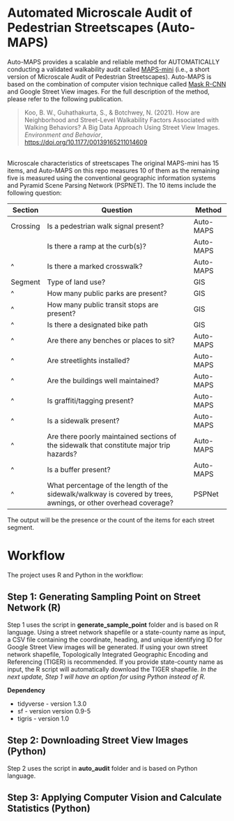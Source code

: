 # Automated Microscale Audit of Pedestrian Streetscapes (Auto-MAPS)

Auto-MAPS provides a scalable and reliable method for AUTOMATICALLY conducting a validated walkability audit called [MAPS-mini](https://drjimsallis.org/measure_maps.html#MAPSMINI) (i.e., a short version of Microscale Audit of Pedestrian Streetscapes). Auto-MAPS is based on the combination of computer vision technique called [Mask R-CNN](https://github.com/matterport/Mask_RCNN) and Google Street View images. For the full description of the method, please refer to the following publication.

> Koo, B. W., Guhathakurta, S., & Botchwey, N. (2021). How are Neighborhood and Street-Level Walkability Factors Associated with Walking Behaviors? A Big Data Approach Using Street View Images. *Environment and Behavior*, https://doi.org/10.1177/00139165211014609

<br>
Microscale characteristics of streetscapes
The original MAPS-mini has 15 items, and Auto-MAPS on this repo measures 10 of them as the remaining five is measured using the conventional geographic information systems and Pyramid Scene Parsing Network (PSPNET). The 10 items include the following question:

| Section | Question                             | Method
| ------- | ------------------------------------ | ------
| Crossing| Is a pedestrian walk signal present? | Auto-MAPS 
|         | Is there a ramp at the curb(s)?      | Auto-MAPS 
|     ^   | Is there a marked crosswalk?         | Auto-MAPS 
| Segment | Type of land use? | GIS
|     ^   | How many public parks are present? | GIS
|     ^   | How many public transit stops are present? | GIS
|     ^   | Is there a designated bike path | GIS
|     ^   | Are there any benches or places to sit? | Auto-MAPS
|     ^   | Are streetlights installed? | Auto-MAPS
|     ^   | Are the buildings well maintained? | Auto-MAPS
|     ^   | Is graffiti/tagging present? | Auto-MAPS
|     ^   | Is a sidewalk present? | Auto-MAPS
|     ^   | Are there poorly maintained sections of the sidewalk that constitute major trip hazards? | Auto-MAPS
|     ^   | Is a buffer present? | Auto-MAPS
|     ^   | What percentage of the length of the sidewalk/walkway is covered by trees, awnings, or other overhead coverage? | PSPNet

The output will be the presence or the count of the items for each street segment.

# Workflow
The project uses R and Python in the workflow:

## Step 1: Generating Sampling Point on Street Network (R)
Step 1 uses the script in **generate_sample_point** folder and is based on R language. Using a street network shapefile or a state-county name as input, a CSV file containing the coordinate, heading, and unique identifying ID for Google Street View images will be generated. If using your own street network shapefile, Topologically Integrated Geographic Encoding and Referencing (TIGER) is recommended. If you provide state-county name as input, the R script will automatically download the TIGER shapefile. *In the next update, Step 1 will have an option for using Python instead of R.*

**Dependency**
* tidyverse - version 1.3.0
* sf - version version 0.9-5
* tigris - version 1.0

## Step 2: Downloading Street View Images (Python)
Step 2 uses the script in **auto_audit** folder and is based on Python language. 

## Step 3: Applying Computer Vision and Calculate Statistics (Python)
